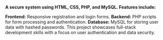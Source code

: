 **A secure system using HTML, CSS, PHP, and MySQL. Features include:**

**Frontend:** Responsive registration and login forms.
**Backend:** PHP scripts for form processing and authentication.
**Database:** MySQL for storing user data with hashed passwords.
This project showcases full-stack development skills with a focus on user authentication and data security.

